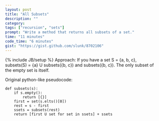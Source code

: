 ```yaml
---
layout: post
title: "All Subsets"
description: ""
category: 
tags: ["recursion", "sets"]
prompt: "Write a method that returns all subsets of a set."
time: "11 minutes"
code_time: "6 minutes"
gist: "https://gist.github.com/slunk/8702106"
---
```

{% include JB/setup %}
Approach: If you have a set S = {a, b, c}, subsets(S) = {a} U subsets({b, c}) and subsets({b, c}).
The only subset of the empty set is itself.

Original python-like pseudocode:

    def subsets(s):
        if s.empty():
            return [{}]
        first = set(s.elts()[0])
        rest = s - first
        ssets = subsets(rest)
        return [first U set for set in ssets] + ssets


